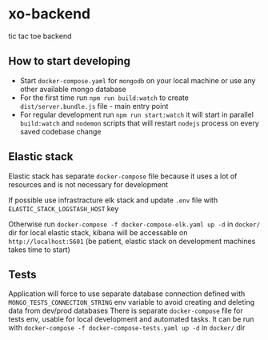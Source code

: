 # xo-backend
tic tac toe backend

## How to start developing

* Start `docker-compose.yaml` for `mongodb` on your local machine or use any other available mongo database
* For the first time run `npm run build:watch` to create `dist/server.bundle.js` file - main entry point
* For regular development run `npm run start:watch` it will start in parallel `build:watch` and `nodemon` scripts that will restart `nodejs` process on every saved codebase change


## Elastic stack

Elastic stack has separate `docker-compose` file because it uses a lot of resources and is not necessary for development

If possible use infrastracture elk stack and update `.env` file with `ELASTIC_STACK_LOGSTASH_HOST` key

Otherwise run `docker-compose -f docker-compose-elk.yaml up -d` in `docker/` dir for local elastic stack, kibana will be accessable on `http://localhost:5601`
(be patient, elastic stack on development machines takes time to start)


## Tests

Application will force to use separate database connection defined with `MONGO_TESTS_CONNECTION_STRING` env variable to avoid creating and deleting data from dev/prod databases
There is separate `docker-compose` file for tests env, usable for local development and automated tasks. It can be run with `docker-compose -f docker-compose-tests.yaml up -d` in `docker/` dir
